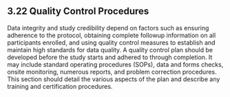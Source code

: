 ## 3.22 Quality Control Procedures

Data integrity and study credibility depend on factors such as ensuring
adherence to the protocol, obtaining complete followup information on
all participants enrolled, and using quality control measures to
establish and maintain high standards for data quality. A quality
control plan should be developed before the study starts and adhered to
through completion. It may include standard operating procedures (SOPs),
data and forms checks, onsite monitoring, numerous reports, and problem
correction procedures. This section should detail the various aspects of
the plan and describe any training and certification procedures.

